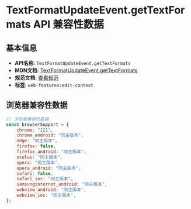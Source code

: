 # TextFormatUpdateEvent.getTextFormats API 兼容性数据

## 基本信息

- **API名称**: `TextFormatUpdateEvent.getTextFormats`
- **MDN文档**: [TextFormatUpdateEvent.getTextFormats](https://developer.mozilla.org/docs/Web/API/TextFormatUpdateEvent/getTextFormats)
- **规范文档**: [查看规范](https://w3c.github.io/edit-context/#dom-textformatupdateevent-gettextformats)
- **标签**: `web-features:edit-context`

## 浏览器兼容性数据

```javascript
// 浏览器兼容性数据
const browserSupport = {
    chrome: "121",
    chrome_android: "同主版本",
    edge: "同主版本",
    firefox: false,
    firefox_android: "同主版本",
    oculus: "同主版本",
    opera: "同主版本",
    opera_android: "同主版本",
    safari: false,
    safari_ios: "同主版本",
    samsunginternet_android: "同主版本",
    webview_android: "同主版本",
    webview_ios: "同主版本",
};

```

